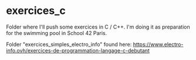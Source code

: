 # exercices_c
Folder where I'll push some exercices in C / C++.
I'm doing it as preparation for the swimming pool in School 42 Paris.

Folder "exercices_simples_electro_info" found here: https://www.electro-info.ovh/exercices-de-programmation-langage-c-debutant